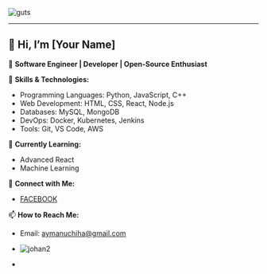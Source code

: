 

![guts](https://github.com/user-attachments/assets/cb2d56ce-565e-4a5f-b903-2b1cf6b17cc4)

                     
---
👋 Hi, I’m [Your Name]
---

🚀 **Software Engineer | Developer | Open-Source Enthusiast**

 🔧 **Skills & Technologies:**
- Programming Languages: Python, JavaScript, C++
- Web Development: HTML, CSS, React, Node.js
- Databases: MySQL, MongoDB
- DevOps: Docker, Kubernetes, Jenkins
- Tools: Git, VS Code, AWS

🌱 **Currently Learning:**
- Advanced React
- Machine Learning

🔗 **Connect with Me:**
- [FACEBOOK]([your-linkedin-url](https://www.facebook.com/profile.php?id=61556927296348))


📫 **How to Reach Me:**
- Email: aymanuchiha@gmail.com

- ![johan2](https://github.com/user-attachments/assets/2b0b43c9-6505-456e-b2c7-96827a4df126)
- 
